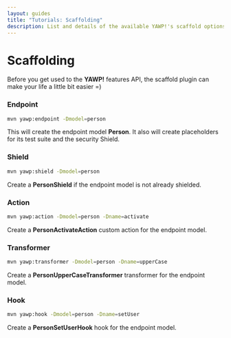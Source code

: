 ```yaml
---
layout: guides
title: "Tutorials: Scaffolding"
description: List and details of the available YAWP!'s scaffold options
---
```

# Scaffolding

Before you get used to the __YAWP!__ features API, the scaffold plugin can make your life a 
little bit easier =)

### Endpoint

~~~ bash
mvn yawp:endpoint -Dmodel=person
~~~

This will create the endpoint model __Person__. It also will create placeholders for its test suite and
the security Shield.

### Shield

~~~ bash
mvn yawp:shield -Dmodel=person
~~~

Create a __PersonShield__ if the endpoint model is not already shielded.

### Action

~~~ bash
mvn yawp:action -Dmodel=person -Dname=activate
~~~

Create a __PersonActivateAction__ custom action for the endpoint model.

### Transformer

~~~ bash
mvn yawp:transformer -Dmodel=person -Dname=upperCase
~~~

Create a __PersonUpperCaseTransformer__ transformer for the endpoint model.


### Hook

~~~ bash
mvn yawp:hook -Dmodel=person -Dname=setUser
~~~

Create a __PersonSetUserHook__ hook for the endpoint model.


